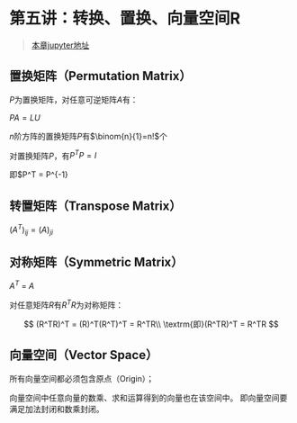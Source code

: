 # 第五讲：转换、置换、向量空间R

> [本章jupyter地址](https://github.com/Nicolas-gaofeng/Salute_Math/blob/main/jupyter/chapter05.ipynb)

## 置换矩阵（Permutation Matrix）

$P$为置换矩阵，对任意可逆矩阵$A$有：

$PA=LU$

$n$阶方阵的置换矩阵$P$有$\binom{n}{1}=n!$个

对置换矩阵$P$，有$P^TP = I$

即$P^T = P^{-1}
## 转置矩阵（Transpose Matrix）

$(A^T)_{ij} = (A)_{ji}$

## 对称矩阵（Symmetric Matrix）

$A^T$ = $A$

对任意矩阵$R$有$R^TR$为对称矩阵：

$$
(R^TR)^T = (R)^T(R^T)^T = R^TR\\
\textrm{即}(R^TR)^T = R^TR
$$

## 向量空间（Vector Space）

所有向量空间都必须包含原点（Origin）；

向量空间中任意向量的数乘、求和运算得到的向量也在该空间中。
即向量空间要满足加法封闭和数乘封闭。
